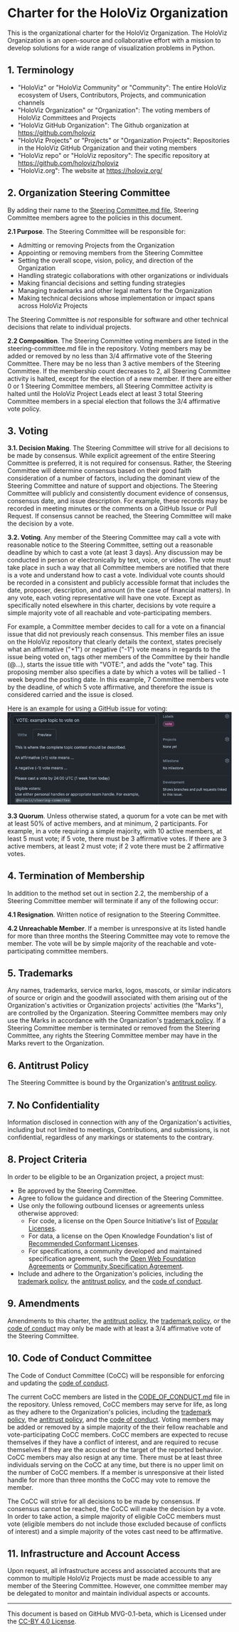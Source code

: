 # Charter for the HoloViz Organization

This is the organizational charter for the HoloViz Organization. The HoloViz Organization is an open-source and collaborative effort with a mission to develop solutions for a wide range of visualization problems in Python.

## 1. Terminology

- "HoloViz" or "HoloViz Community" or "Community": The entire HoloViz ecosystem of Users, Contributors, Projects, and communication channels
- "HoloViz Organization" or "Organization": The voting members of HoloViz Committees and Projects
- "HoloViz GitHub Organization": The Github organization at <https://github.com/holoviz>
- "HoloViz Projects" or "Projects" or "Organization Projects": Repositories in the HoloViz GitHub Organization and their voting members
- "HoloViz repo" or "HoloViz repository": The specific repository at <https://github.com/holoviz/holoviz>
- "HoloViz.org": The website at <https://holoviz.org/>

## 2. Organization Steering Committee

By adding their name to the [Steering Committee.md file](./STEERING-COMMITTEE.md), Steering Committee members agree to the policies in this document.

**2.1 Purpose**. The Steering Committee will be responsible for:

- Admitting or removing Projects from the Organization
- Appointing or removing members from the Steering Committee
- Setting the overall scope, vision, policy, and direction of the Organization
- Handling strategic collaborations with other organizations or individuals
- Making financial decisions and setting funding strategies
- Managing trademarks and other legal matters for the Organization
- Making technical decisions whose implementation or impact spans across HoloViz Projects

The Steering Committee is *not* responsible for software and other technical decisions that relate to individual projects.

**2.2 Composition**. The Steering Committee voting members are listed in the steering-committee.md file in the repository. Voting members may be added or removed by no less than 3/4 affirmative vote of the Steering Committee. There may be no less than 3 active members of the Steering Committee. If the membership count decreases to 2, all Steering Committee activity is halted, except for the election of a new member. If there are either 0 or 1 Steering Committee members, all Steering Committee activity is halted until the HoloViz Project Leads elect at least 3 total Steering Committee members in a special election that follows the 3/4 affirmative vote policy.

## 3. Voting

**3.1. Decision Making**. The Steering Committee will strive for all decisions to be made by consensus. While explicit agreement of the entire Steering Committee is preferred, it is not required for consensus. Rather, the Steering Committee will determine consensus based on their good faith consideration of a number of factors, including the dominant view of the Steering Committee and nature of support and objections. The Steering Committee will publicly and consistently document evidence of consensus, consensus date, and issue description. For example, these records may be recorded in meeting minutes or the comments on a GitHub Issue or Pull Request. If consensus cannot be reached, the Steering Committee will make the decision by a vote.

**3.2. Voting**. Any member of the Steering Committee may call a vote with reasonable notice to the Steering Committee, setting out a reasonable deadline by which to cast a vote (at least 3 days). Any discussion may be conducted in person or electronically by text, voice, or video. The vote must take place in such a way that all Committee members are notified that there is a vote and understand how to cast a vote. Individual vote counts should be recorded in a consistent and publicly accessible format that includes the date, proposer, description, and amount (in the case of financial matters). In any vote, each voting representative will have one vote. Except as specifically noted elsewhere in this charter, decisions by vote require a simple majority vote of all reachable and vote-participating members.

For example, a Committee member decides to call for a vote on a financial issue that did not previously reach consensus. This member files an issue on the HoloViz repository that clearly details the context, states precisely what an affirmative ("+1") or negative ("-1") vote means in regards to the issue being voted on, tags other members of the Committee by their handle (@...), starts the issue title with "VOTE:", and adds the "vote" tag. This proposing member also specifies a date by which a votes will be tallied - 1 week beyond the posting date. In this example, 7 Committee members vote by the deadline, of which 5 vote affirmative, and therefore the issue is considered carried and the issue is closed.

Here is an example for using a GitHub issue for voting:
![example-vote](../../_static/example-org-vote.png)

**3.3 Quorum**. Unless otherwise stated, a quorum for a vote can be met with at least 50% of active members, and at minimum, 2 participants. For example, in a vote requiring a simple majority, with 10 active members, at least 5 must vote; if 5 vote, there must be 3 affirmative votes. If there are 3 active members, at least 2 must vote; if 2 vote there must be 2 affirmative votes.

## 4. Termination of Membership

In addition to the method set out in section 2.2, the membership of a Steering Committee member will terminate if any of the following occur:

**4.1 Resignation**. Written notice of resignation to the Steering Committee.

**4.2 Unreachable Member**. If a member is unresponsive at its listed handle for more than three months the Steering Committee may vote to remove the member. The vote will be by simple majority of the reachable and vote-participating committee members.

## 5. Trademarks

Any names, trademarks, service marks, logos, mascots, or similar indicators of source or origin and the goodwill associated with them arising out of the Organization's activities or Organization projects' activities (the "Marks"), are controlled by the Organization. Steering Committee members may only use the Marks in accordance with the Organization's [trademark policy](./TRADEMARKS.md). If a Steering Committee member is terminated or removed from the Steering Committee, any rights the Steering Committee member may have in the Marks revert to the Organization.

## 6. Antitrust Policy

The Steering Committee is bound by the Organization's [antitrust policy](./ANTITRUST.md).

## 7. No Confidentiality

Information disclosed in connection with any of the Organization's activities, including but not limited to meetings, Contributions, and submissions, is not confidential, regardless of any markings or statements to the contrary.

## 8. Project Criteria

In order to be eligible to be an Organization project, a project must:

- Be approved by the Steering Committee.
- Agree to follow the guidance and direction of the Steering Committee.
- Use only the following outbound licenses or agreements unless otherwise approved:
  - For code, a license on the Open Source Initiative's list of [Popular Licenses](https://opensource.org/licenses).
  - For data, a license on the Open Knowledge Foundation's list of [Recommended Conformant Licenses](http://opendefinition.org/licenses/).
  - For specifications, a community developed and maintained specification agreement, such the [Open Web Foundation Agreements](https://www.openwebfoundation.org/the-agreements) or [Community Specification Agreement](https://github.com/CommunitySpecification/1.0).
- Include and adhere to the Organization's policies, including the [trademark policy](./TRADEMARKS.md), the [antitrust policy](./ANTITRUST.md), and the [code of conduct](./CODE-OF-CONDUCT.md).

## 9. Amendments

Amendments to this charter, the [antitrust policy](./ANTITRUST.md), the [trademark policy](./TRADEMARKS.md), or the [code of conduct](./CODE-OF-CONDUCT.md) may only be made with at least a 3/4 affirmative vote of the Steering Committee.

## 10. Code of Conduct Committee

The Code of Conduct Committee (CoCC) will be responsible for enforcing and updating the [code of conduct](./CODE-OF-CONDUCT.md).

The current CoCC members are listed in the [CODE_OF_CONDUCT.md](./CODE-OF-CONDUCT.md) file in the repository. Unless removed, CoCC members may serve for life, as long as they adhere to the Organization's policies, including the [trademark policy](./TRADEMARKS.md), the [antitrust policy](./ANTITRUST.md), and the [code of conduct](./CODE-OF-CONDUCT.md). Voting members may be added or removed by a simple majority of the their fellow reachable and vote-participating CoCC members. CoCC members are expected to recuse themselves if they have a conflict of interest, and are required to recuse themselves if they are the accused or the target of the reported behavior. CoCC members may also resign at any time. There must be at least three individuals serving on the CoCC at any time, but there is no upper limit on the number of CoCC members. If a member is unresponsive at their listed handle for more than three months the CoCC may vote to remove the member.

The CoCC will strive for all decisions to be made by consensus. If consensus cannot be reached, the CoCC will make the decision by a vote. In order to take action, a simple majority of eligible CoCC members must vote (eligible members do not include those excluded because of conflicts of interest) and a simple majority of the votes cast need to be affirmative.

## 11. Infrastructure and Account Access

Upon request, all infrastructure access and associated accounts that are common to multiple HoloViz Projects must be made accessible to any member of the Steering Committee. However, one committee member may be delegated to monitor and maintain individual aspects or accounts.

---
This document is based on GitHub MVG-0.1-beta, which is Licensed under the [CC-BY 4.0 License](https://creativecommons.org/licenses/by-sa/4.0/).
